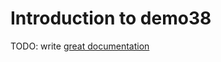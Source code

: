 # Introduction to demo38

TODO: write [great documentation](http://jacobian.org/writing/what-to-write/)
